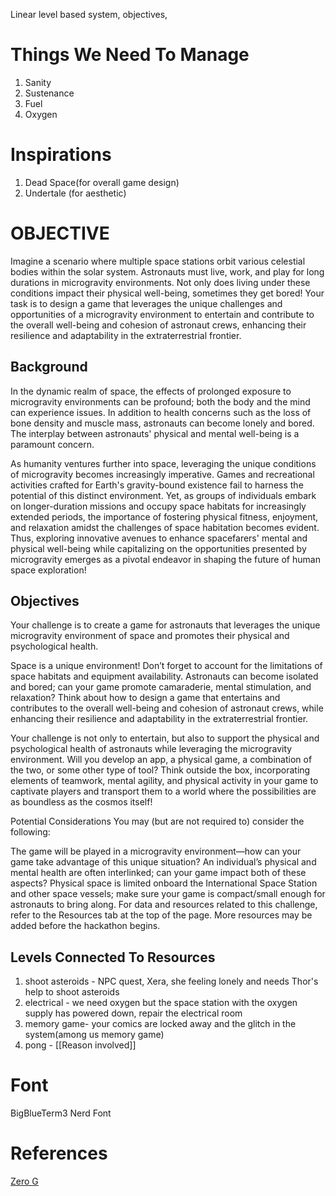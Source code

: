 Linear level based system, objectives, 

# Things We Need To Manage
1. Sanity
2. Sustenance
3. Fuel
4. Oxygen

# Inspirations
1. Dead Space(for overall game design)
2. Undertale (for aesthetic)

# OBJECTIVE
Imagine a scenario where multiple space stations orbit various celestial bodies within the solar system. Astronauts must live, work, and play for long durations in microgravity environments. Not only does living under these conditions impact their physical well-being, sometimes they get bored! Your task is to design a game that leverages the unique challenges and opportunities of a microgravity environment to entertain and contribute to the overall well-being and cohesion of astronaut crews, enhancing their resilience and adaptability in the extraterrestrial frontier.

## Background
In the dynamic realm of space, the effects of prolonged exposure to microgravity environments can be profound; both the body and the mind can experience issues. In addition to health concerns such as the loss of bone density and muscle mass, astronauts can become lonely and bored. The interplay between astronauts' physical and mental well-being is a paramount concern.

As humanity ventures further into space, leveraging the unique conditions of microgravity becomes increasingly imperative. Games and recreational activities crafted for Earth's gravity-bound existence fail to harness the potential of this distinct environment. Yet, as groups of individuals embark on longer-duration missions and occupy space habitats for increasingly extended periods, the importance of fostering physical fitness, enjoyment, and relaxation amidst the challenges of space habitation becomes evident. Thus, exploring innovative avenues to enhance spacefarers' mental and physical well-being while capitalizing on the opportunities presented by microgravity emerges as a pivotal endeavor in shaping the future of human space exploration!

## Objectives
Your challenge is to create a game for astronauts that leverages the unique microgravity environment of space and promotes their physical and psychological health.

Space is a unique environment! Don’t forget to account for the limitations of space habitats and equipment availability. Astronauts can become isolated and bored; can your game promote camaraderie, mental stimulation, and relaxation? Think about how to design a game that entertains and contributes to the overall well-being and cohesion of astronaut crews, while enhancing their resilience and adaptability in the extraterrestrial frontier.

Your challenge is not only to entertain, but also to support the physical and psychological health of astronauts while leveraging the microgravity environment. Will you develop an app, a physical game, a combination of the two, or some other type of tool? Think outside the box, incorporating elements of teamwork, mental agility, and physical activity in your game to captivate players and transport them to a world where the possibilities are as boundless as the cosmos itself!

Potential Considerations
You may (but are not required to) consider the following:

The game will be played in a microgravity environment—how can your game take advantage of this unique situation?
An individual’s physical and mental health are often interlinked; can your game impact both of these aspects?
Physical space is limited onboard the International Space Station and other space vessels; make sure your game is compact/small enough for astronauts to bring along.
For data and resources related to this challenge, refer to the Resources tab at the top of the page. More resources may be added before the hackathon begins.

## Levels Connected To Resources
1. shoot asteroids - NPC quest, Xera, she feeling lonely and needs Thor's help to shoot asteroids 
2. electrical - we need oxygen but the space station with the oxygen supply has powered down, repair the electrical room
3. memory game- your comics are locked away and the glitch in the system(among us memory game)
4. pong - [[Reason involved]]

# Font
BigBlueTerm3 Nerd Font

# References
[Zero G](https://www3.nasa.gov/specials/zero-g/)
